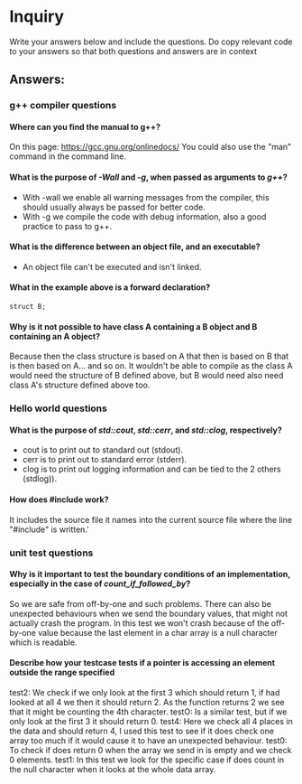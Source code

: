 # Inquiry

Write your answers below and include the questions. Do copy relevant code to your answers so that both questions and answers are in context 

## Answers:
### g++ compiler questions
#### Where can you find the manual to g++?
On this page: https://gcc.gnu.org/onlinedocs/
You could also use the "man" command in the command line.

####  What is the purpose of _-Wall_ and _-g_, when passed as arguments to _g++_?
* With -wall we enable all warning messages from the compiler, this should usually always be passed for better code.
* With -g we compile the code with debug information, also a good practice to pass to g++.

#### What is the difference between an object file, and an executable?
- An object file can't be executed and isn't linked.

#### What in the example above is a forward declaration?
`struct B;`

#### Why is it not possible to have class A containing a B object and B containing an A object? 
Because then the class structure is based on A that then is based on B that is then based on A... and so on.
It wouldn't be able to compile as the class A would need the structure of B defined above, but B would need also need class A's structure defined above too.


### Hello world questions
#### What is the purpose of _std::cout_, _std::cerr_, and _std::clog_, respectively?
* cout is to print out to standard out (stdout).
* cerr is to print out to standard error (stderr).
* clog is to print out logging information and can be tied to the 2 others (stdlog)).

#### How does #include work?
It includes the source file it names into the current source file where the line "#include" is written.'


### unit test questions
#### Why is it important to test the boundary conditions of an implementation, especially in the case of _count_if_followed_by_?
So we are safe from off-by-one and such problems. There can also be unexpected behaviours when we send the boundary values, that might not actually crash the program.
In this test we won't crash because of the off-by-one value because the last element in a char array is a null character which is readable.   

#### Describe how your testcase tests if a pointer is accessing an element outside the range specified
test2: We check if we only look at the first 3 which should return 1, if had looked at all 4 we then it should return 2. As the function returns 2 we see that it might be counting the 4th character.
testO: Is a similar test, but if  we only look at the first 3 it should return 0.
test4: Here we check all 4 places in the data and should return 4, I used this test to see if it does check one array too much if it would cause it to have an unexpected behaviour.
test0: To check if does return 0 when the array we send in is empty and we check 0 elements.
test1: In this test we look for the specific case if does count in the null character when it looks at the whole data array.